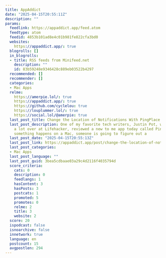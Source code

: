 ```yaml
---
title: AppAddict
date: "2025-04-15T20:55:11Z"
description: ""
params:
  feedlink: https://appaddict.app/feed.atom
  feedtype: atom
  feedid: 4853b101ad8e4c01b981fe822cfa3bd0
  websites:
    https://appaddict.app/: true
  blogrolls: []
  in_blogrolls:
  - title: RSS feeds from Minifeed.net
    description: ""
    id: 83b59248e9346428c889eb03522b4297
  recommended: []
  recommender: []
  categories:
  - Mac Apps
  relme:
    https://amerpie.lol/: true
    https://appaddict.app/: true
    https://github.com/cyclelou: true
    https://louplummer.lol/: true
    https://social.lol/@amerpie: true
  last_post_title: Change the Location of Notifications With PingPlace
  last_post_description: One of my favorite tech writers, Justin Pot, who publishes
    a lot over at Lifehacker, reviewed a new to me app today called PingPlace. If
    something happens on a Mac, someone is going to figure out a
  last_post_date: "2025-04-15T20:55:13Z"
  last_post_link: https://appaddict.app/post/change-the-location-of-notifications-with-pingplace
  last_post_categories:
  - Mac Apps
  last_post_language: ""
  last_post_guid: 3bea5cdbaae03a29c4d2116f4035794d
  score_criteria:
    cats: 0
    description: 0
    feedlangs: 1
    hasContent: 3
    hasPosts: 3
    postcats: 1
    promoted: 5
    promotes: 0
    relme: 2
    title: 3
    website: 2
  score: 20
  ispodcast: false
  isnoarchive: false
  innetwork: true
  language: en
  postcount: 15
  avgpostlen: 294
---
```

